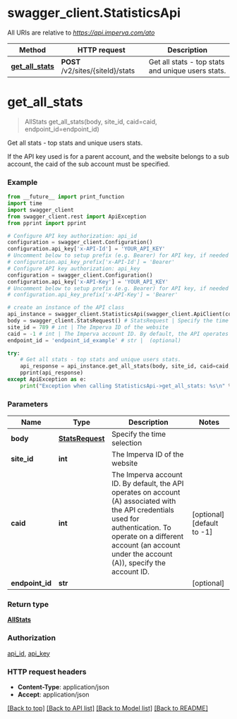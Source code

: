 # swagger_client.StatisticsApi

All URIs are relative to *https://api.imperva.com/ato*

Method | HTTP request | Description
------------- | ------------- | -------------
[**get_all_stats**](StatisticsApi.md#get_all_stats) | **POST** /v2/sites/{siteId}/stats | Get all stats - top stats and unique users stats.

# **get_all_stats**
> AllStats get_all_stats(body, site_id, caid=caid, endpoint_id=endpoint_id)

Get all stats - top stats and unique users stats.

If the API key used is for a parent account, and the website belongs to a sub account, the caid of the sub account must be specified.

### Example
```python
from __future__ import print_function
import time
import swagger_client
from swagger_client.rest import ApiException
from pprint import pprint

# Configure API key authorization: api_id
configuration = swagger_client.Configuration()
configuration.api_key['x-API-Id'] = 'YOUR_API_KEY'
# Uncomment below to setup prefix (e.g. Bearer) for API key, if needed
# configuration.api_key_prefix['x-API-Id'] = 'Bearer'
# Configure API key authorization: api_key
configuration = swagger_client.Configuration()
configuration.api_key['x-API-Key'] = 'YOUR_API_KEY'
# Uncomment below to setup prefix (e.g. Bearer) for API key, if needed
# configuration.api_key_prefix['x-API-Key'] = 'Bearer'

# create an instance of the API class
api_instance = swagger_client.StatisticsApi(swagger_client.ApiClient(configuration))
body = swagger_client.StatsRequest() # StatsRequest | Specify the time selection
site_id = 789 # int | The Imperva ID of the website
caid = -1 # int | The Imperva account ID. By default, the API operates on account (A) associated with the API credentials used for authentication. To operate on a different account (an account under the account (A)), specify the account ID. (optional) (default to -1)
endpoint_id = 'endpoint_id_example' # str |  (optional)

try:
    # Get all stats - top stats and unique users stats.
    api_response = api_instance.get_all_stats(body, site_id, caid=caid, endpoint_id=endpoint_id)
    pprint(api_response)
except ApiException as e:
    print("Exception when calling StatisticsApi->get_all_stats: %s\n" % e)
```

### Parameters

Name | Type | Description  | Notes
------------- | ------------- | ------------- | -------------
 **body** | [**StatsRequest**](StatsRequest.md)| Specify the time selection | 
 **site_id** | **int**| The Imperva ID of the website | 
 **caid** | **int**| The Imperva account ID. By default, the API operates on account (A) associated with the API credentials used for authentication. To operate on a different account (an account under the account (A)), specify the account ID. | [optional] [default to -1]
 **endpoint_id** | **str**|  | [optional] 

### Return type

[**AllStats**](AllStats.md)

### Authorization

[api_id](../README.md#api_id), [api_key](../README.md#api_key)

### HTTP request headers

 - **Content-Type**: application/json
 - **Accept**: application/json

[[Back to top]](#) [[Back to API list]](../README.md#documentation-for-api-endpoints) [[Back to Model list]](../README.md#documentation-for-models) [[Back to README]](../README.md)

